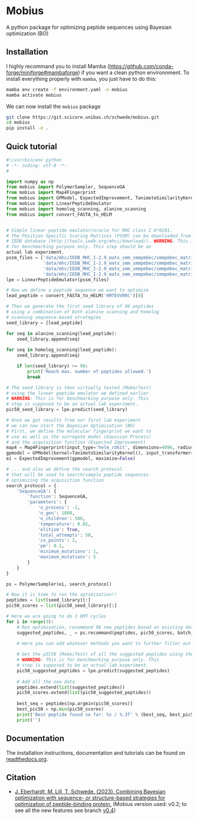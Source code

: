 # Mobius

A python package for optimizing peptide sequences using Bayesian optimization (BO)

## Installation

I highly recommand you to install Mamba (https://github.com/conda-forge/miniforge#mambaforge) if you want a clean python environnment. To install everything properly with `mamba`, you just have to do this:

```bash
mamba env create -f environment.yaml -n mobius
mamba activate mobius
```

We can now install the `mobius` package
```bash
git clone https://git.scicore.unibas.ch/schwede/mobius.git
cd mobius
pip install -e .
```

## Quick tutorial

```python
#!/usr/bin/env python
# -*- coding: utf-8 -*-
#

import numpy as np
from mobius import PolymerSampler, SequenceGA
from mobius import Map4Fingerprint
from mobius import GPModel, ExpectedImprovement, TanimotoSimilarityKernel
from mobius import LinearPeptideEmulator
from mobius import homolog_scanning, alanine_scanning
from mobius import convert_FASTA_to_HELM


# Simple linear peptide emulator/oracle for MHC class I A*0201. 
# The Position Specific Scoring Matrices (PSSM) can be downloaded from the 
# IEDB database (http://tools.iedb.org/mhci/download/). WARNING: This is 
# for benchmarking purpose only. This step should be an 
actual lab experiment.
pssm_files = ['data/mhc/IEDB_MHC_I-2.9_matx_smm_smmpmbec/smmpmbec_matrix/HLA-A-02:01-8.txt',
              'data/mhc/IEDB_MHC_I-2.9_matx_smm_smmpmbec/smmpmbec_matrix/HLA-A-02:01-9.txt',
              'data/mhc/IEDB_MHC_I-2.9_matx_smm_smmpmbec/smmpmbec_matrix/HLA-A-02:01-10.txt',
              'data/mhc/IEDB_MHC_I-2.9_matx_smm_smmpmbec/smmpmbec_matrix/HLA-A-02:01-11.txt']
lpe = LinearPeptideEmulator(pssm_files)

# Now we define a peptide sequence we want to optimize
lead_peptide = convert_FASTA_to_HELM('HMTEVVRRC')[0]

# Then we generate the first seed library of 96 peptides 
# using a combination of both alanine scanning and homolog 
# scanning sequence-based strategies
seed_library = [lead_peptide]

for seq in alanine_scanning(lead_peptide):
    seed_library.append(seq)
    
for seq in homolog_scanning(lead_peptide):
    seed_library.append(seq)

    if len(seed_library) >= 96:
        print('Reach max. number of peptides allowed.')
        break

# The seed library is then virtually tested (Make/Test)
# using the linear peptide emulator we defined earlier.
# WARNING: This is for benchmarking purpose only. This 
# step is supposed to be an actual lab experiment.
pic50_seed_library = lpe.predict(seed_library)

# Once we got results from our first lab experiment
# we can now start the Bayesian Optimization (BO)
# First, we define the molecular fingerprint we want to
# use as well as the surrogate model (Gaussian Process)
# and the acquisition function (Expected Improvement)
map4 = Map4Fingerprint(input_type='helm_rdkit', dimensions=4096, radius=1)
gpmodel = GPModel(kernel=TanimotoSimilarityKernel(), input_transformer=map4)
ei = ExpectedImprovement(gpmodel, maximize=False)

# ... and also we define the search protocol
# that will be used to search/sample peptide sequences
# optimizing the acquisition function
search_protocol = {
    'SequenceGA': {
        'function': SequenceGA,
        'parameters': {
            'n_process': -1,
            'n_gen': 1000,
            'n_children': 500,
            'temperature': 0.01,
            'elitism': True,
            'total_attempts': 50,
            'cx_points': 2,
            'pm': 0.1,
            'minimum_mutations': 1,
            'maximum_mutations': 5
        }
    }
}

ps = PolymerSampler(ei, search_protocol)

# Now it is time to run the optimization!!
peptides = list(seed_library)[:]
pic50_scores = list(pic50_seed_library)[:]

# Here we are going to do 3 DMT cycles
for i in range(3):
    # Run optimization, recommand 96 new peptides based on existing data
    suggested_peptides, _ = ps.recommand(peptides, pic50_scores, batch_size=96)

    # Here you can add whatever methods you want to further filter out peptides
    
    # Get the pIC50 (Make/Test) of all the suggested peptides using the MHC emulator
    # WARNING: This is for benchmarking purpose only. This 
    # step is supposed to be an actual lab experiment.
    pic50_suggested_peptides = lpe.predict(suggested_peptides)
    
    # Add all the new data
    peptides.extend(list(suggested_peptides))
    pic50_scores.extend(list(pic50_suggested_peptides))
    
    best_seq = peptides[np.argmin(pic50_scores)]
    best_pic50 = np.min(pic50_scores)
    print('Best peptide found so far: %s / %.3f' % (best_seq, best_pic50))
    print('')
```

## Documentation

The installation instructions, documentation and tutorials can be found on [readthedocs.org](https://mobius.readthedocs.io/en/master/).

## Citation

* [J. Eberhardt, M. Lill, T. Schwede. (2023). Combining Bayesian optimization with sequence- or structure-based strategies for optimization of peptide-binding protein.](https://doi.org/10.26434/chemrxiv-2023-b7l81) (Mobius version used: v0.2; to see all the new features see branch [v0.4](https://git.scicore.unibas.ch/schwede/mobius/-/tree/v0.4?ref_type=heads))

